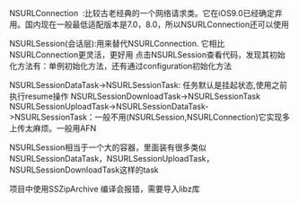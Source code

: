 NSURLConnection  :比较古老经典的一个网络请求类。它在iOS9.0已经确定弃用。国内现在一般最低适配版本是7.0，8.0，所以NSURLConnection还可以使用

NSURLSession(会话层):用来替代NSURLConnection.
它相比NSURLConnection更灵活，更好用
点击NSURLSession查看代码，发现其初始化方法有：单例初始化方法，还有通过configuration初始化方法

NSURLSessionDataTask->NSURLSessionTask: 任务默认是挂起状态,使用之前执行resume操作
NSURLSessionDownloadTask->NSURLSessionTask
NSURLSessionUploadTask->NSURLSessionDataTask->NSURLSessionTask：一般不用(NSURLSession,NSURLConnection)它实现多上传太麻烦。一般用AFN

NSURLSession相当于一个大的容器，里面装有很多类似NSURLSessionDataTask，NSURLSessionUploadTask，NSURLSessionDownloadTask这样的task

项目中使用SSZipArchive 编译会报错，需要导入libz库
